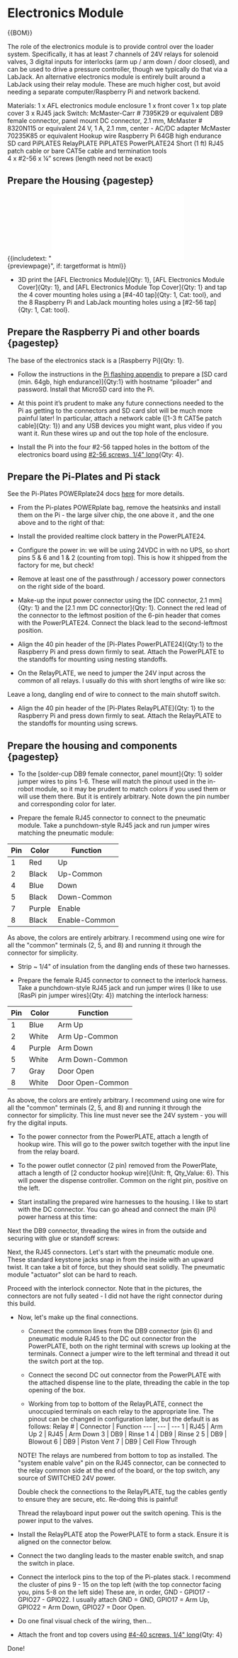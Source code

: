 # Electronics Module

{{BOM}}


The role of the electronics module is to provide control over the loader system.  Specifically, it has at least 7 channels of 24V relays for solenoid valves, 3 digital inputs for interlocks (arm up / arm down / door closed), and can be used to drive a pressure controller, though we typically do that via a LabJack.
An alternative electronics module is entirely built around a LabJack using their relay module.  These are much higher cost, but avoid needing a separate computer/Raspberry Pi and network backend.

Materials:
	1 x AFL electronics module enclosure 
1 x front cover
1 x top plate cover
	3 x RJ45 jack 
		Switch: McMaster-Carr # 7395K29 or equivalent
		DB9 female connector, panel mount
		DC connector, 2.1 mm, McMaster # 8320N115 or equivalent
		24 V, 1 A, 2.1 mm, center - AC/DC adapter McMaster 70235K85 or equivalent
		Hookup wire
		Raspberry Pi
		64GB high endurance SD card
		PiPLATES RelayPLATE
		PiPLATES PowerPLATE24
		Short (1 ft) RJ45 patch cable or bare CAT5e cable and termination tools		
		4 x  #2-56 x ¼” screws (length need not be exact)
 
## Prepare the Housing {pagestep}

{{includetext: "[![](models/AFL-102-003-01-0C.stl)](models/AFL-102-003-01-0C.stl){previewpage}", if: targetformat is html}}

* 3D print the [AFL Electronics Module]{Qty: 1}, [AFL Electronics Module Cover]{Qty: 1}, and [AFL Electronics Module Top Cover]{Qty: 1} and tap the 4 cover mounting holes using a [#4-40 tap]{Qty: 1, Cat: tool}, and the 8 Raspberry Pi and LabJack mounting holes using a [#2-56 tap]{Qty: 1, Cat: tool}.		
## Prepare the Raspberry Pi and other boards {pagestep}
The base of the electronics stack is a [Raspberry Pi]{Qty: 1}.  

* Follow the instructions in the [Pi flashing appendix](PrepareRaspberryPis.md) to prepare a [SD card (min. 64gb, high endurance)]{Qty:1} with hostname “piloader” and password.  Install that MicroSD card into the Pi.

* At this point it’s prudent to make any future connections needed to the Pi as getting to the connectors and SD card slot will be much more painful later!  In particular, attach a network cable ([1-3 ft CAT5e patch cable]{Qty: 1}) and any USB devices you might want, plus video if you want it.  Run these wires up and out the top hole of the enclosure.

* Install the Pi into the four #2-56 tapped holes in the bottom of the electronics board using [#2-56 screws, 1/4" long](Parts.yaml#256Screw14inSS){Qty: 4}.

## Prepare the Pi-Plates and Pi stack

See the Pi-Plates POWERplate24 docs [here](https://pi-plates.com/powerplate24-users-guide/) for more details.


* From the Pi-plates POWERplate bag, remove the heatsinks and install them on the Pi - the large silver chip, the one above it , and the one above and to the right of that: 

* Install the provided realtime clock battery in the PowerPLATE24.

* Configure the power in: we will be using 24VDC in with no UPS, so short pins 5 & 6 and 1 & 2 (counting from top).  This is how it shipped from the factory for me, but check!

* Remove at least one of the passthrough / accessory power connectors on the right side of the board.

* Make-up the input power connector using the [DC connector, 2.1 mm]{Qty: 1} and the [2.1 mm DC connector]{Qty: 1}.  Connect the red lead of the connector to the leftmost position of the 6-pin header that comes with the PowerPLATE24.  Connect the black lead to the second-leftmost position.

* Align the 40 pin header of the [Pi-Plates PowerPLATE24]{Qty:1} to the Raspberry Pi and press down firmly to seat.  Attach the PowerPLATE to the standoffs for mounting using nesting standoffs.

* On the RelayPLATE, we need to jumper the 24V input across the common of all relays.  I usually do this with short lengths of wire like so: 


Leave a long, dangling end of wire to connect to the main shutoff switch.

* Align the 40 pin header of the [Pi-Plates RelayPLATE]{Qty: 1} to the Raspberry Pi and press down firmly to seat.  Attach the RelayPLATE to the standoffs for mounting using screws.


## Prepare the housing and components {pagestep}

* To the [solder-cup DB9 female connector, panel mount]{Qty: 1} solder jumper wires to pins 1-6.  These will match the pinout used in the in-robot module, so it may be prudent to match colors if you used them or will use them there.  But it is entirely arbitrary.  Note down the pin number and corresponding color for later.

* Prepare the female RJ45 connector to connect to the pneumatic module.  Take a punchdown-style RJ45 jack and run jumper wires matching the pneumatic module:

| Pin | Color | Function |
| --- | --- | --- |
| 1   | Red   | Up |
| 2   | Black | Up-Common |
| 4   | Blue  | Down |
| 5   | Black | Down-Common |
| 7   | Purple| Enable |
| 8   | Black | Enable-Common |

As above, the colors are entirely arbitrary.  I recommend using one wire for all the "common" terminals (2, 5, and 8) and running it through the connector for simplicity.

* Strip ~ 1/4" of insulation from the dangling ends of these two harnesses.

* Prepare the female RJ45 connector to connect to the interlock harness.  Take a punchdown-style RJ45 jack and run jumper wires (I like to use [RasPi pin jumper wires]{Qty: 4}) matching the interlock harness:

| Pin | Color | Function |
| --- | --- | --- |
| 1   | Blue   | Arm Up |
| 2   | White | Arm Up-Common |
| 4   | Purple  | Arm Down |
| 5   | White | Arm Down-Common |
| 7   | Gray| Door Open |
| 8   | White | Door Open-Common |

As above, the colors are entirely arbitrary.  I recommend using one wire for all the "common" terminals (2, 5, and 8) and running it through the connector for simplicity.  This line must never see the 24V system - you will fry the digital inputs.

* To the power connector from the PowerPLATE, attach a length of hookup wire.  This will go to the power switch together with the input line from the relay board.

* To the power outlet connector (2 pin) removed from the PowerPlate, attach a length of [2 conductor hookup wire]{Unit: ft, Qty_Value: 6}.  This will power the dispense controller.  Common on the right pin, positive on the left.

* Start installing the prepared wire harnesses to the housing.   I like to start with the DC connector.  You can go ahead and connect the main (Pi) power harness at this time: 

Next the DB9 connector, threading the wires in from the outside and securing with glue or standoff screws:


Next, the RJ45 connectors.  Let's start with the pneumatic module one.  These standard keystone jacks snap in from the inside with an upward twist.  It can take a bit of force, but they should seat solidly.  The pneumatic module "actuator" slot can be hard to reach.

Proceed with the interlock connector.  Note that in the pictures, the connectors are not fully seated - I did not have the right connector during this build.

* Now, let's make up the final connections.  

   * Connect the common lines from the DB9 connector (pin 6) and pneumatic module RJ45 to the DC out connector fron the PowerPLATE, both on the right terminal with screws up looking at the terminals.  Connect a jumper wire to the left terminal and thread it out the switch port at the top.

   * Connect the second DC out connector from the PowerPLATE with the attached dispense line to the plate, threading the cable in the top opening of the box.

   * Working from top to bottom of the RelayPLATE, connect the unoccupied terminals on each relay to the appropriate line.  The pinout can be changed in configuration later, but the default is as follows:
		Relay # | Connector | Function
		--- | --- | ---
		1 | RJ45 | Arm Up
		2 | RJ45 | Arm Down
		3 | DB9 | Rinse 1
		4 | DB9 | Rinse 2
		5 | DB9 | Blowout
		6 | DB9 | Piston Vent
		7 | DB9 | Cell Flow Through
		
		
	NOTE! The relays are numbered from bottom to top as installed.
	The "system enable valve" pin on the RJ45 connector, can be connected to the relay common side at the end of the board, or the top switch, any source of SWITCHED 24V power.

	Double check the connections to the RelayPLATE, tug the cables gently to ensure they are secure, etc.  Re-doing this is painful!

	Thread the relayboard input power out the switch opening.  This is the power input to the valves.

	
* Install the RelayPLATE atop the PowerPLATE to form a stack.  Ensure it is aligned on the connector below.


* Connect the two dangling leads to the master enable switch, and snap the switch in place.

* Connect the interlock pins to the top of the Pi-plates stack.  I recommend the cluster of pins  9 - 15 on the top left (with the top connector facing you, pins 5-8 on the left side) These are, in order, GND - GPIO17 - GPIO27 - GPIO22.  I usually attach GND = GND, GPIO17 = Arm Up, GPIO22 = Arm Down, GPIO27 = Door Open. 

* Do one final visual check of the wiring, then...


* Attach the front and top covers using [#4-40 screws, 1/4" long](Parts.yaml#440Screw14inSS){Qty: 4}

Done!